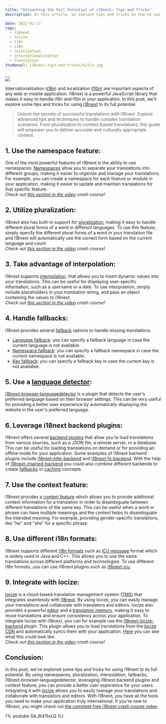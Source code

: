 ```yaml
---
title: "Unleashing the Full Potential of i18next: Tips and Tricks"
description: In this article, we explore tips and tricks on how to use i18next, a powerful JavaScript library, to handle internationalization and localization effectively by utilizing features such as namespaces, pluralization, interpolation, fallbacks, context feature and integration with locize to deliver a better user experience.

date: 2023-01-17
tags:
  - i18next
  - locize
  - l10n
  - i18n
  - localization
  - internationalization
  - translation
thumbnail: i18next-tips-and-tricks/title.jpg
---
```


![](title.jpg)

Internationalization ([i18n](../what-is-i18n/)) and localization ([l10n](../localization/)) are important aspects of any web or mobile application. i18next is a powerful JavaScript library that makes it easy to handle i18n and l10n in your application. In this post, we'll explore some tips and tricks for using [i18next](https://www.i18next.com) to its full potential.

>Unlock the secrets of successful translations with i18next. Explore advanced tips and techniques to handle complex translation scenarios. From pluralization to context-based translations, this guide will empower you to deliver accurate and culturally appropriate content.

## 1. Use the namespace feature:

One of the most powerful features of i18next is the ability to use namespaces. [Namespaces](https://www.i18next.com/principles/namespaces) allow you to separate your translations into different groups, making it easier to organize and manage your translations. For example, you can create a namespace for each feature or module in your application, making it easier to update and maintain translations for that specific feature.
<br />
*Check out [this section in the video](https://youtu.be/SA_9i4TtxLQ?t=314) crash course!*

## 2. Utilize pluralization:

i18next also has built-in support for [pluralization](https://www.i18next.com/translation-function/plurals), making it easy to handle different plural forms of a word in different languages. To use this feature, simply specify the different plural forms of a word in your translation file and i18next will automatically use the correct form based on the current language and count.
<br />
*Check out [this section in the video](https://youtu.be/SA_9i4TtxLQ?t=485) crash course!*

## 3. Take advantage of interpolation:

i18next supports [interpolation](https://www.i18next.com/translation-function/interpolation), that allows you to insert dynamic values into your translations. This can be useful for displaying user-specific information, such as a username or a date. To use interpolation, simply include placeholders in your translation string, and pass an object containing the values to i18next.
<br />
*Check out [this section in the video](https://youtu.be/SA_9i4TtxLQ?t=433) crash course!*

## 4. Handle fallbacks:

i18next provides several [fallback](https://www.i18next.com/principles/fallback) options to handle missing translations.

- [Language fallback](https://www.i18next.com/principles/fallback#language-fallback): you can specify a fallback language in case the current language is not available.
- [Namespace fallback](https://www.i18next.com/principles/fallback#namespace-fallback): you can specify a fallback namespace in case the current namespace is not available.
- [Key fallback](https://www.i18next.com/principles/fallback#key-fallback): you can specify a fallback key in case the current key is not available.

## 5. Use a [language detector](https://www.i18next.com/overview/plugins-and-utils#language-detector):

[i18next-browser-languagedetector](https://github.com/i18next/i18next-browser-languageDetector) is a plugin that detects the user's preferred language based on their browser settings. This can be very useful for providing a better user experience by automatically displaying the website in the user's preferred language.

## 6. Leverage i18next backend plugins:

i18next offers several [backend plugins](https://www.i18next.com/overview/plugins-and-utils#backends) that allow you to load translations from various sources, such as a JSON file, a remote server, or a database. This can be useful for loading translations on demand or for providing an offline mode for your application. Some examples of i18next backend plugins include [i18next-http-backend](https://github.com/i18next/i18next-http-backend) and [i18next-fs-backend](https://github.com/i18next/i18next-fs-backend). With the help of [i18next-chained-backend](https://github.com/i18next/i18next-chained-backend) you could also combine different backends to create [fallbacks](https://www.i18next.com/how-to/backend-fallback) or [caching](https://www.i18next.com/how-to/caching) concepts.

## 7. Use the context feature:

i18next provides a [context feature](https://www.i18next.com/translation-function/context) which allows you to provide additional context information for a translation in order to disambiguate between different translations of the same key. This can be useful when a word or phrase can have multiple meanings and the context helps to disambiguate the intended meaning. For example, providing gender-specific translations, like "he" and "she" for a specific phrase.

## 8. Use different i18n formats:

i18next supports different [i18n formats](https://www.i18next.com/overview/plugins-and-utils#i18n-formats) such as [ICU message](../i18n-formats-javascript/#icu) format which is widely used in Java and C++. This allows you to use the same translations across different platforms and technologies. To use different i18n formats, you can use i18next plugins such as [i18next-icu](https://github.com/i18next/i18next-icu).

## 9. Integrate with locize:

[locize](/) is a cloud-based translation management system ([TMS](../tms/)) that integrates seamlessly with [i18next](https://www.i18next.com). By using locize, you can easily manage your translations and collaborate with translators and editors. locize also provides a powerful [editor](https://docs.locize.com/different-views) and a [translation memory](https://docs.locize.com/whats-inside/translation-memory), making it easy to reuse translations and ensure consistency across your application.
To integrate locize with i18next, you can for example use the [i18next-locize-backend](https://github.com/locize/i18next-locize-backend) plugin. This plugin allows you to load translations from the [locize CDN](https://docs.locize.com/whats-inside/cdn-content-delivery-network) and automatically syncs them with your application. [Here](https://youtu.be/ds-yEEYP1Ks?t=423) you can see what this could look like.
<br />
*Check out [this section in the video](https://youtu.be/SA_9i4TtxLQ?t=1076) crash course!*

## Conclusion:

In this post, we've explored some tips and tricks for using i18next to its full potential. By using namespaces, pluralization, interpolation, fallbacks, i18next-browser-languagedetector, leveraging i18next backend plugins and context feature, you can provide a better user experience for your users. Integrating it with [locize](/) allows you to easily manage your translations and collaborate with translators and editors. With i18next, you have all the tools you need to make your application truly international.
If you're new to i18next, you might check out [the complete free i18next crash course video](https://youtu.be/SA_9i4TtxLQ):

{% youtube SA_9i4TtxLQ %}